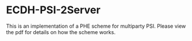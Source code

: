 # ECDH-PSI-2Server
This is an implementation of a PHE scheme for multiparty PSI. Please view the pdf for details on how the scheme works.
